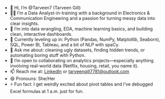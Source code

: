 - 👋 Hi, I’m @Tarveen7 (Tarveen Gill)
- 👩‍💻 I’m a Data Analyst-in-training with a background in Electronics & Communication Engineering and a passion for turning messy data into clear insights.
- 👀 I’m into data wrangling, EDA, machine learning basics, and building clean, interactive dashboards.
- 🌱 Currently leveling up in: Python (Pandas, NumPy, Matplotlib, Seaborn), SQL, Power BI, Tableau, and a bit of NLP with spaCy.
- 💬 Ask me about: cleaning ugly datasets, finding hidden trends, or automating boring stuff with Python.
- 💞️ I’m open to collaborating on analytics projects—especially anything involving real-world data (Netflix, housing, retail, you name it).
- 📫 Reach me at: [LinkedIn](https://www.linkedin.com/in/tarveen-gill) or tarveengill7781@outlook.com
- 😄 Pronouns: She/Her
- ⚡ Fun fact: I get weirdly excited about pivot tables and I’ve debugged Excel formulas at 1 a.m. just for fun.
